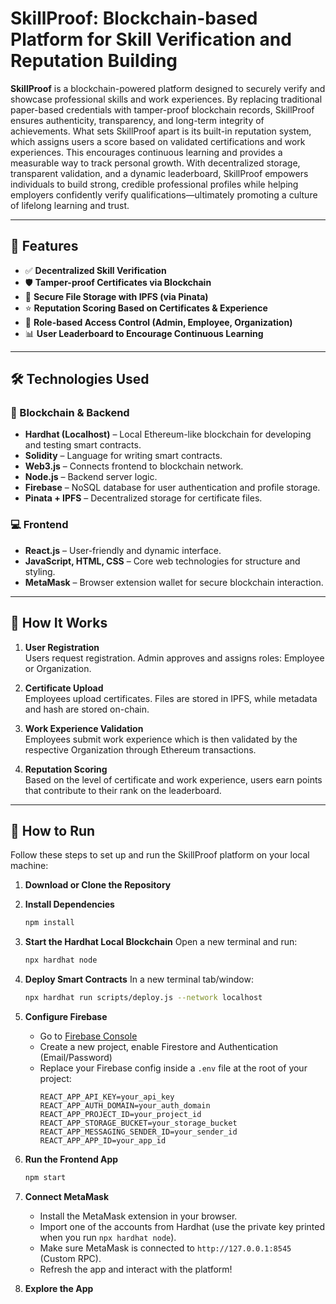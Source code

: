 # SkillProof: Blockchain-based Platform for Skill Verification and Reputation Building

**SkillProof** is a blockchain-powered platform designed to securely verify and showcase professional skills and work experiences. By replacing traditional paper-based credentials with tamper-proof blockchain records, SkillProof ensures authenticity, transparency, and long-term integrity of achievements. What sets SkillProof apart is its built-in reputation system, which assigns users a score based on validated certifications and work experiences. This encourages continuous learning and provides a measurable way to track personal growth. With decentralized storage, transparent validation, and a dynamic leaderboard, SkillProof empowers individuals to build strong, credible professional profiles while helping employers confidently verify qualifications—ultimately promoting a culture of lifelong learning and trust.

---

## 🧩 Features

- ✅ **Decentralized Skill Verification**
- 🛡️ **Tamper-proof Certificates via Blockchain**
- 📁 **Secure File Storage with IPFS (via Pinata)**
- ⭐ **Reputation Scoring Based on Certificates & Experience**
- 🔐 **Role-based Access Control (Admin, Employee, Organization)**
- 📊 **User Leaderboard to Encourage Continuous Learning**

---

## 🛠️ Technologies Used

### 🔗 Blockchain & Backend
- **Hardhat (Localhost)** – Local Ethereum-like blockchain for developing and testing smart contracts.
- **Solidity** – Language for writing smart contracts.
- **Web3.js** – Connects frontend to blockchain network.
- **Node.js** – Backend server logic.
- **Firebase** – NoSQL database for user authentication and profile storage.
- **Pinata + IPFS** – Decentralized storage for certificate files.

### 💻 Frontend
- **React.js** – User-friendly and dynamic interface.
- **JavaScript, HTML, CSS** – Core web technologies for structure and styling.
- **MetaMask** – Browser extension wallet for secure blockchain interaction.

---

## 🧪 How It Works

1. **User Registration**  
   Users request registration. Admin approves and assigns roles: Employee or Organization.

2. **Certificate Upload**  
   Employees upload certificates. Files are stored in IPFS, while metadata and hash are stored on-chain.

3. **Work Experience Validation**  
   Employees submit work experience which is then validated by the respective Organization through Ethereum transactions.

4. **Reputation Scoring**  
   Based on the level of certificate and work experience, users earn points that contribute to their rank on the leaderboard.

---

## 🚀 How to Run

Follow these steps to set up and run the SkillProof platform on your local machine:

1. **Download or Clone the Repository**

2. **Install Dependencies**
   ```bash
   npm install
   ```

3. **Start the Hardhat Local Blockchain**
   Open a new terminal and run:
   ```bash
   npx hardhat node
   ```

4. **Deploy Smart Contracts**
   In a new terminal tab/window:
   ```bash
   npx hardhat run scripts/deploy.js --network localhost
   ```

5. **Configure Firebase**
   - Go to [Firebase Console](https://console.firebase.google.com/)
   - Create a new project, enable Firestore and Authentication (Email/Password)
   - Replace your Firebase config inside a `.env` file at the root of your project:
     ```env
     REACT_APP_API_KEY=your_api_key
     REACT_APP_AUTH_DOMAIN=your_auth_domain
     REACT_APP_PROJECT_ID=your_project_id
     REACT_APP_STORAGE_BUCKET=your_storage_bucket
     REACT_APP_MESSAGING_SENDER_ID=your_sender_id
     REACT_APP_APP_ID=your_app_id
     ```

6. **Run the Frontend App**
   ```bash
   npm start
   ```

7. **Connect MetaMask**
   - Install the MetaMask extension in your browser.
   - Import one of the accounts from Hardhat (use the private key printed when you run `npx hardhat node`).
   - Make sure MetaMask is connected to `http://127.0.0.1:8545` (Custom RPC).
   - Refresh the app and interact with the platform!

8. **Explore the App**
